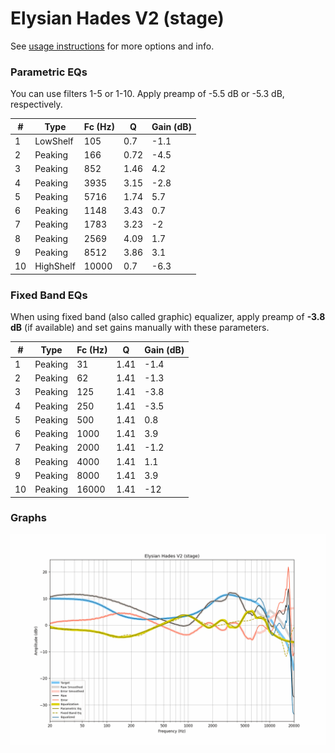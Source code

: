 # Elysian Hades V2 (stage)
See [usage instructions](https://github.com/jaakkopasanen/AutoEq#usage) for more options and info.

### Parametric EQs
You can use filters 1-5 or 1-10. Apply preamp of -5.5 dB or -5.3 dB, respectively.

|   # | Type      |   Fc (Hz) |    Q |   Gain (dB) |
|-----|-----------|-----------|------|-------------|
|   1 | LowShelf  |       105 | 0.7  |        -1.1 |
|   2 | Peaking   |       166 | 0.72 |        -4.5 |
|   3 | Peaking   |       852 | 1.46 |         4.2 |
|   4 | Peaking   |      3935 | 3.15 |        -2.8 |
|   5 | Peaking   |      5716 | 1.74 |         5.7 |
|   6 | Peaking   |      1148 | 3.43 |         0.7 |
|   7 | Peaking   |      1783 | 3.23 |        -2   |
|   8 | Peaking   |      2569 | 4.09 |         1.7 |
|   9 | Peaking   |      8512 | 3.86 |         3.1 |
|  10 | HighShelf |     10000 | 0.7  |        -6.3 |

### Fixed Band EQs
When using fixed band (also called graphic) equalizer, apply preamp of **-3.8 dB** (if available) and set gains manually with these parameters.

|   # | Type    |   Fc (Hz) |    Q |   Gain (dB) |
|-----|---------|-----------|------|-------------|
|   1 | Peaking |        31 | 1.41 |        -1.4 |
|   2 | Peaking |        62 | 1.41 |        -1.3 |
|   3 | Peaking |       125 | 1.41 |        -3.8 |
|   4 | Peaking |       250 | 1.41 |        -3.5 |
|   5 | Peaking |       500 | 1.41 |         0.8 |
|   6 | Peaking |      1000 | 1.41 |         3.9 |
|   7 | Peaking |      2000 | 1.41 |        -1.2 |
|   8 | Peaking |      4000 | 1.41 |         1.1 |
|   9 | Peaking |      8000 | 1.41 |         3.9 |
|  10 | Peaking |     16000 | 1.41 |       -12   |

### Graphs
![](./Elysian%20Hades%20V2%20(stage).png)
